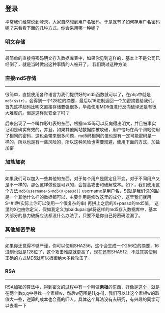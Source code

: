 ## 登录
平常我们经常说到登录，大家自然想到用户名密码，于是就有了如何存用户名密码呢？来看看下面的几种方式，你会采用哪一种呢？
### 明文存储
---
最简单的直接将密码明文存入数据库表中，如果你见到这样的，基本上不是公司已经倒了，就是当时做出这种事情的人被开了。
我们跳过这种方法

### 直接md5存储
---
很简单，直接使用各种语言为我们提供好的md5函数就可以了，在php中就是`md5($str)`，会得到一个128位的摘要，最后以16进制返回一个加密摘要给我们。首先这样起码比明文直接存储要强很多，毕竟使用MD5值进行反向破译还是有很大难度的。但是这样就安全了吗？

后来出现了一个叫作彩虹表的东西，根据md5码可以反向得出明文，并且被事实证明是确实有效的，并且，如果其他网站数据库被攻破，用户恰巧在两个网站使用了相同的密码，这也会带来很多问题，md5码相同的值也是有一定可能密码是一样的，所以也是有一些风险的，所以这种风险也需要规避，使用下面的方式，加盐加密

### 加盐加密
---
如果我们可以加入一些其他的东西，对于每个用户是固定且不变，对于不同用户又是不一样的，那么这样做也是可以的，会提高攻击和破解成本。如下，我们使用这个方法
`md5(username+S+md5(X+passd))`
username是用户名，S(就是我们说的盐)是一个其他什么样的数据都可以，主要作用是修改这里的成分，这里我们就用S=#!@(实际上你可以使用一个很复杂的串) 再拼上之后的X+passd的md5值， 这里的X也由你定义，假如我定义为baidupai:@!将这样的md5存入数据库中，基本大部分的暴力破解应该都没什么办法了，只要不是你自己将密码泄漏了。

### 其他加密手段
---
如果你还觉得不够严谨，你可以使用SHA256，这个会生成一个256位的摘要，16进制也就是128位了，这个攻击难度就更高了，现在还有SHA512，不过其实使用正确的方式MD5就可以抵御绝大多数攻击了。

### RSA
---
RSA加密的算法中，得到密文的过程中有一个叫做**素根**的东西，好像是这个，就是在两个数p,q中寻找一个素根w，然后w范围是[1,q-1]，我们可以让这个素根w的取值大一些，逆算的成本也会高的吓人，具体这个算法没有去研究，有兴趣的同学可以去看一下